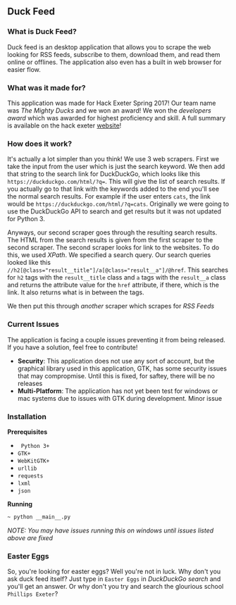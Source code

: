 ## Duck Feed

### What is Duck Feed?

Duck feed is an desktop application that allows you to scrape the web looking for RSS feeds, subscribe to them, download them, and read them online or offlines. The application also even has a built in web browser for easier flow. 

### What was it made for?

This application was made for Hack Exeter Spring 2017! Our team name was _The Mighty Ducks_ and we won an award! We won the _developers award_ which was awarded for highest proficiency and skill. A full summary is available on the hack exeter [website](http://www.hackexeter.com/2017-spring.html)!

### How does it work?

It's actually a lot simpler than you think! We use 3 web scrapers. First we take the input from the user which is just the search keyword. We then add that string to the search link for DuckDuckGo, which looks like this `https://duckduckgo.com/html/?q=`. This will give the list of search results. If you actually go to that link with the keywords added to the end you'll see the normal search results. For example if the user enters `cats`, the link would be `https://duckduckgo.com/html/?q=cats`. Originally we were going to use the DuckDuckGo API to search and get results but it was not updated for Python 3. 

Anyways, our second scraper goes through the resulting search results. The HTML from the search results is given from the first scraper to the second scraper. The second scraper looks for link to the websites. To do this, we used _XPath_. We specified a search query. Our search queries looked like this `//h2[@class="result__title"]/a[@class="result__a"]/@href`. This searches for `h2` tags with the `result__title` class and `a` tags with the `result__a` class and returns the attribute value for the `href` attribute, if there, which is the link. It also returns what is in between the tags.

We then put this through _another_ scraper which scrapes for *RSS Feeds*

### Current Issues

The application is facing a couple issues preventing it from being released. If you have a solution, feel free to contribute!
 - **Security**: This application does not use any sort of account, but the graphical library used in this application, GTK, has some security issues that may compropmise. Until this is fixed, for saftey, there will be no releases
 - **Multi-Platform**: The application has not yet been test for windows or mac systems due to issues with GTK during development. Minor issue

### Installation

**Prerequisites**
- ` Python 3+`
- `GTK+`
- `WebKitGTK+`
- `urllib`
- `requests`
- `lxml`
- `json`

**Running**
```markdown
~ python __main__.py
```
_NOTE: You may have issues running this on windows until issues listed above are fixed_

### Easter Eggs

So, you're looking for easter eggs? Well you're not in luck. Why don't you ask duck feed itself? Just type in `Easter Eggs` in _DuckDuckGo search_ and you'll get an answer. Or why don't you try and search the glourious school `Phillips Exeter`?
